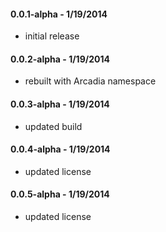 #### 0.0.1-alpha - 1/19/2014
* initial release

#### 0.0.2-alpha - 1/19/2014
* rebuilt with Arcadia namespace

#### 0.0.3-alpha - 1/19/2014
* updated build

#### 0.0.4-alpha - 1/19/2014
* updated license

#### 0.0.5-alpha - 1/19/2014
* updated license
